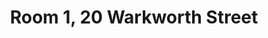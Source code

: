 ---
basin: 'Yes'
cudn: false
floor: Basement
grade: 3
images: []
living_room: 'No'
location: 20 Warkworth Street
name: '1'
network: Wireless Only
title: Room 1, 20 Warkworth Street
---